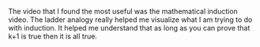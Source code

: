 The video that I found the most useful was the mathematical induction video. The ladder analogy really helped me visualize what I am trying to do with induction. It helped me understand that as long as you can prove that k+1 is true then it is all true.
